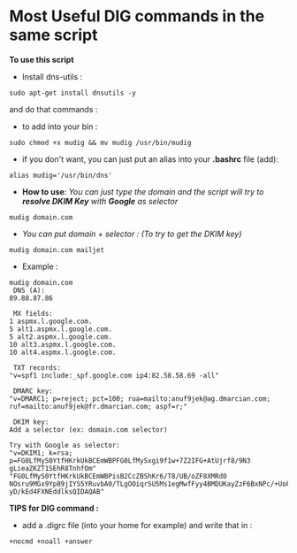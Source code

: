 # Most Useful DIG commands in the same script

**To use this script**

- Install dns-utils :
```
sudo apt-get install dnsutils -y
```

and do that commands :

- to add into your bin :
```
sudo chmod +x mudig && mv mudig /usr/bin/mudig
```

- if you don't want, you can just put an alias into your **.bashrc** file (add):
```
alias mudig='/usr/bin/dns'
```
- **How to use**:
  *You can just type the domain and the script will try to **resolve DKIM Key** with **Google** as selector*
```
mudig domain.com
```
- *You can put domain + selector : (To try to get the DKIM key)*
```
mudig domain.com mailjet
```

- Example : 
```
mudig domain.com
 DNS (A): 
89.88.87.86

 MX fields: 
1 aspmx.l.google.com.
5 alt1.aspmx.l.google.com.
5 alt2.aspmx.l.google.com.
10 alt3.aspmx.l.google.com.
10 alt4.aspmx.l.google.com.

 TXT records: 
"v=spf1 include:_spf.google.com ip4:82.58.58.69 -all"

 DMARC key:
"v=DMARC1; p=reject; pct=100; rua=mailto:anuf9jek@ag.dmarcian.com;
ruf=mailto:anuf9jek@fr.dmarcian.com; aspf=r;"

 DKIM key: 
Add a selector (ex: domain.com selector)

Try with Google as selector:
"v=DKIM1; k=rsa; p=FG0LfMyS0YtfHKrkUkBCEmWBPFG0LfMySxgi9f1w+7Z2IFG+AtUjrf8/9N3
gLieaZKZT1SEhR8TnhfOm" "FG0LfMyS0YtfHKrkUkBCEmWBPisB2CcZBShKr6/T8/UB/oZF8XMRd0
NOsru9MGx9Yp89jIYS5YRuvbA0/TLgOOiqrSU5Ms1egMwfFyy4BMDUKayZzF6BxNPc/+UoFrYHKRZp
yD/kEd4FXNEddlksQIDAQAB"
```

**TIPS for DIG command :**
- add a .digrc file (into your home for example) and write that in :
```
+nocmd +noall +answer
```
